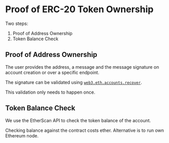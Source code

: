 # Proof of ERC-20 Token Ownership

Two steps:

1. Proof of Address Ownership
1. Token Balance Check

## Proof of Address Ownership

The user provides the address, a message and the message signature on account creation or over a specific endpoint.

The signature can be validated using [`web3.eth.accounts.recover`](https://web3js.readthedocs.io/en/1.0/web3-eth-accounts.html#recover).

This validation only needs to happen once. 

## Token Balance Check

We use the EtherScan API to check the token balance of the account.

Checking balance against the contract costs ether. Alternative is to run own Ethereum node.
